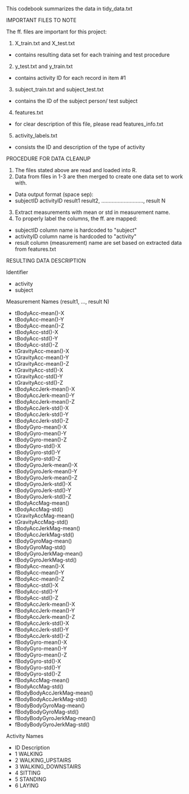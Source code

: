 This codebook summarizes the data in tidy_data.txt

IMPORTANT FILES TO NOTE

The ff. files are important for this project:
1) X_train.txt and X_test.txt
  - contains resulting data set for each training and test procedure
2) y_test.txt and y_train.txt
  - contains activity ID for each record in item #1
3) subject_train.txt and subject_test.txt
  - contains the ID of the subject person/ test subject
4) features.txt
  - for clear description of this file, please read features_info.txt
5) activity_labels.txt
  - consists the ID and description of the type of activity


PROCEDURE FOR DATA CLEANUP
1) The files stated above are read and loaded into R. 
2) Data from files in 1-3 are then merged to create one data set to work with. 
  - Data output format (space sep):
  - subjectID activityID  result1 result2, ............................,  result N
3) Extract measurements with mean or std in measurement name. 
4) To properly label the columns, the ff. are mapped:
  - subjectID column name is hardcoded to "subject"
  - activityID column name is hardcoded to "activity"
  - result column (measurement) name are set based on extracted data from features.txt

RESULTING DATA DESCRIPTION

Identifier
- activity
- subject

Measurement Names (result1, ..., result N)
- tBodyAcc-mean()-X
- tBodyAcc-mean()-Y
- tBodyAcc-mean()-Z
- tBodyAcc-std()-X
- tBodyAcc-std()-Y
- tBodyAcc-std()-Z
- tGravityAcc-mean()-X
- tGravityAcc-mean()-Y
- tGravityAcc-mean()-Z
- tGravityAcc-std()-X
- tGravityAcc-std()-Y
- tGravityAcc-std()-Z
- tBodyAccJerk-mean()-X
- tBodyAccJerk-mean()-Y
- tBodyAccJerk-mean()-Z
- tBodyAccJerk-std()-X
- tBodyAccJerk-std()-Y
- tBodyAccJerk-std()-Z
- tBodyGyro-mean()-X
- tBodyGyro-mean()-Y
- tBodyGyro-mean()-Z
- tBodyGyro-std()-X
- tBodyGyro-std()-Y
- tBodyGyro-std()-Z
- tBodyGyroJerk-mean()-X
- tBodyGyroJerk-mean()-Y
- tBodyGyroJerk-mean()-Z
- tBodyGyroJerk-std()-X
- tBodyGyroJerk-std()-Y
- tBodyGyroJerk-std()-Z
- tBodyAccMag-mean()
- tBodyAccMag-std()
- tGravityAccMag-mean()
- tGravityAccMag-std()
- tBodyAccJerkMag-mean()
- tBodyAccJerkMag-std()
- tBodyGyroMag-mean()
- tBodyGyroMag-std()
- tBodyGyroJerkMag-mean()
- tBodyGyroJerkMag-std()
- fBodyAcc-mean()-X
- fBodyAcc-mean()-Y
- fBodyAcc-mean()-Z
- fBodyAcc-std()-X
- fBodyAcc-std()-Y
- fBodyAcc-std()-Z
- fBodyAccJerk-mean()-X
- fBodyAccJerk-mean()-Y
- fBodyAccJerk-mean()-Z
- fBodyAccJerk-std()-X
- fBodyAccJerk-std()-Y
- fBodyAccJerk-std()-Z
- fBodyGyro-mean()-X
- fBodyGyro-mean()-Y
- fBodyGyro-mean()-Z
- fBodyGyro-std()-X
- fBodyGyro-std()-Y
- fBodyGyro-std()-Z
- fBodyAccMag-mean()
- fBodyAccMag-std()
- fBodyBodyAccJerkMag-mean()
- fBodyBodyAccJerkMag-std()
- fBodyBodyGyroMag-mean()
- fBodyBodyGyroMag-std()
- fBodyBodyGyroJerkMag-mean()
- fBodyBodyGyroJerkMag-std()


Activity Names

- ID    Description
- 1     WALKING
- 2     WALKING_UPSTAIRS
- 3     WALKING_DOWNSTAIRS
- 4     SITTING
- 5     STANDING
- 6     LAYING
